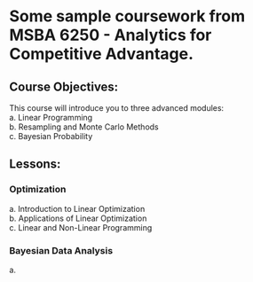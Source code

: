 # Some sample coursework from MSBA 6250 - Analytics for Competitive Advantage.

## Course Objectives:

This course will introduce you to three advanced modules: <br/>
  a.  Linear Programming<br/>
  b.  Resampling and Monte Carlo Methods<br/>
  c.  Bayesian Probability<br/>

## Lessons:

### Optimization
a.  Introduction to Linear Optimization<br/>
b.  Applications of Linear Optimization<br/>
c.  Linear and Non-Linear Programming<br/>

### Bayesian Data Analysis
a.  
